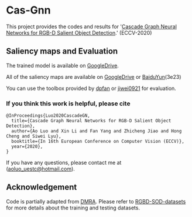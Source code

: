 # Cas-Gnn
   This project provides the codes and results for '[Cascade Graph Neural Networks for RGB-D Salient Object Detection](https://arxiv.org/pdf/2008.03087.pdf).' (ECCV-2020)
   
## Saliency maps and Evaluation

   The trained model is available on [GoogleDrive](https://drive.google.com/file/d/1wOPT2OVSihwkPBcOqK5YkuFV66D9Cuey/view?usp=sharing).

   All of the saliency maps are available on [GoogleDrive](https://drive.google.com/file/d/1XXUCFUzD2g5Uamh7DzjQr-S7vX5lQ3yF/view?usp=sharing) or [BaiduYun](https://pan.baidu.com/s/1VVZbqYq9yc6Ouu0jrJTVuw)(3e23)
   
   You can use the toolbox provided by [dpfan](http://dpfan.net/d3netbenchmark/) or [jiwei0921](https://github.com/jiwei0921/Saliency-Evaluation-Toolbox) for evaluation.
  
### If you think this work is helpful, please cite
```
@InProceedings{Luo2020CascadeGN,
  title={Cascade Graph Neural Networks for RGB-D Salient Object Detection},
  author={Ao Luo and Xin Li and Fan Yang and Zhicheng Jiao and Hong Cheng and Siwei Lyu},
  booktitle={In 16th European Conference on Computer Vision (ECCV)},
  year={2020},
}
```

If you have any questions, please contact me at (aoluo_uestc@hotmail.com).

## Acknowledgement
Code is partially adapted from [DMRA](https://github.com/jiwei0921/DMRA). Please refer to [RGBD-SOD-datasets](https://github.com/jiwei0921/RGBD-SOD-datasets) for more details about the training and testing datasets.
